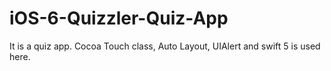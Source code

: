 # iOS-6-Quizzler-Quiz-App
It is a quiz app. Cocoa Touch class, Auto Layout, UIAlert and swift 5 is used here.
